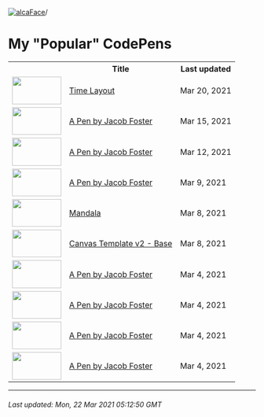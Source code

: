 [![alcaFace](https://camo.githubusercontent.com/2ee094c4af74cb0ec2e19388fccfb809837623e3/68747470733a2f2f7374617469632d63646e2e6a74766e772e6e65742f656d6f7469636f6e732f76312f3332383632362f312e30)](https://twitch.tv/Alca)/

# My "Popular" CodePens

<table>
	<tr>
		<th></th>
		<th>Title</th>
		<th>Last updated</th>
	</tr>
	<tr>
		<td><a href="https://codepen.io/Alca/pen/dyYJWBZ" rel="nofollow"><img src="https://assets.codepen.io/64018/internal/screenshots/pens/dyYJWBZ.default.png?width=100&height=56.25&quality=80" width="100" height="56.25"></a></td>
		<td><a href="https://codepen.io/Alca/pen/dyYJWBZ" rel="nofollow">Time Layout</a></td>
		<td>Mar 20, 2021</td>
	</tr>
	<tr>
		<td><a href="https://codepen.io/Alca/pen/mdOoaQv" rel="nofollow"><img src="https://assets.codepen.io/64018/internal/screenshots/pens/mdOoaQv.default.png?width=100&height=56.25&quality=80" width="100" height="56.25"></a></td>
		<td><a href="https://codepen.io/Alca/pen/mdOoaQv" rel="nofollow">A Pen by Jacob Foster</a></td>
		<td>Mar 15, 2021</td>
	</tr>
	<tr>
		<td><a href="https://codepen.io/Alca/pen/XWNxyMR" rel="nofollow"><img src="https://assets.codepen.io/64018/internal/screenshots/pens/XWNxyMR.default.png?width=100&height=56.25&quality=80" width="100" height="56.25"></a></td>
		<td><a href="https://codepen.io/Alca/pen/XWNxyMR" rel="nofollow">A Pen by Jacob Foster</a></td>
		<td>Mar 12, 2021</td>
	</tr>
	<tr>
		<td><a href="https://codepen.io/Alca/pen/QWGrNzM" rel="nofollow"><img src="https://assets.codepen.io/64018/internal/screenshots/pens/QWGrNzM.default.png?width=100&height=56.25&quality=80" width="100" height="56.25"></a></td>
		<td><a href="https://codepen.io/Alca/pen/QWGrNzM" rel="nofollow">A Pen by Jacob Foster</a></td>
		<td>Mar 9, 2021</td>
	</tr>
	<tr>
		<td><a href="https://codepen.io/Alca/pen/dyORYba" rel="nofollow"><img src="https://assets.codepen.io/64018/internal/screenshots/pens/dyORYba.default.png?width=100&height=56.25&quality=80" width="100" height="56.25"></a></td>
		<td><a href="https://codepen.io/Alca/pen/dyORYba" rel="nofollow">Mandala</a></td>
		<td>Mar 8, 2021</td>
	</tr>
	<tr>
		<td><a href="https://codepen.io/Alca/pen/XeZBab" rel="nofollow"><img src="https://assets.codepen.io/64018/internal/screenshots/pens/XeZBab.default.png?width=100&height=56.25&quality=80" width="100" height="56.25"></a></td>
		<td><a href="https://codepen.io/Alca/pen/XeZBab" rel="nofollow">Canvas Template v2 - Base</a></td>
		<td>Mar 8, 2021</td>
	</tr>
	<tr>
		<td><a href="https://codepen.io/Alca/pen/mdOKYGY" rel="nofollow"><img src="https://assets.codepen.io/64018/internal/screenshots/pens/mdOKYGY.default.png?width=100&height=56.25&quality=80" width="100" height="56.25"></a></td>
		<td><a href="https://codepen.io/Alca/pen/mdOKYGY" rel="nofollow">A Pen by Jacob Foster</a></td>
		<td>Mar 4, 2021</td>
	</tr>
	<tr>
		<td><a href="https://codepen.io/Alca/pen/zYoaQxN" rel="nofollow"><img src="https://assets.codepen.io/64018/internal/screenshots/pens/zYoaQxN.default.png?width=100&height=56.25&quality=80" width="100" height="56.25"></a></td>
		<td><a href="https://codepen.io/Alca/pen/zYoaQxN" rel="nofollow">A Pen by Jacob Foster</a></td>
		<td>Mar 4, 2021</td>
	</tr>
	<tr>
		<td><a href="https://codepen.io/Alca/pen/QQaKpv" rel="nofollow"><img src="https://assets.codepen.io/64018/internal/screenshots/pens/QQaKpv.default.png?width=100&height=56.25&quality=80" width="100" height="56.25"></a></td>
		<td><a href="https://codepen.io/Alca/pen/QQaKpv" rel="nofollow">A Pen by Jacob Foster</a></td>
		<td>Mar 4, 2021</td>
	</tr>
	<tr>
		<td><a href="https://codepen.io/Alca/pen/oNYyOpZ" rel="nofollow"><img src="https://assets.codepen.io/64018/internal/screenshots/pens/oNYyOpZ.default.png?width=100&height=56.25&quality=80" width="100" height="56.25"></a></td>
		<td><a href="https://codepen.io/Alca/pen/oNYyOpZ" rel="nofollow">A Pen by Jacob Foster</a></td>
		<td>Mar 4, 2021</td>
	</tr>
</table>

---

###### Last updated: Mon, 22 Mar 2021 05:12:50 GMT